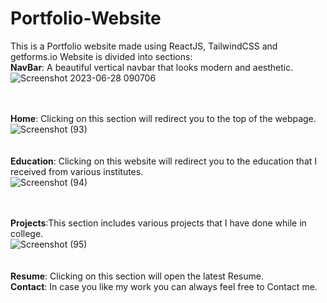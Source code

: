 # Portfolio-Website
This is a Portfolio website made using ReactJS, TailwindCSS and getforms.io
Website is divided into sections: <br>
**NavBar**: A beautiful vertical navbar that looks modern and aesthetic. <br>
![Screenshot 2023-06-28 090706](https://github.com/NirbhayPS/Portfolio-Website/assets/77682208/efba6945-ea84-4555-8bad-0c6a0c1a95c1)
<br> <br><br>

**Home**: Clicking on this section will redirect you to the top of the webpage. <br>
![Screenshot (93)](https://github.com/NirbhayPS/Portfolio-Website/assets/77682208/3141a7f1-d9d0-40d1-9085-a6d57b635660)
<br><br><br>
**Education**: Clicking on this website will redirect you to the education that I received from various institutes.<br>
![Screenshot (94)](https://github.com/NirbhayPS/Portfolio-Website/assets/77682208/cc68d952-8cf4-4ebd-b72e-40e9ca2df083)
<br><br><br>

**Projects**:This section includes various projects that I have done while in college.<br>
![Screenshot (95)](https://github.com/NirbhayPS/Portfolio-Website/assets/77682208/afb4b326-ef6e-484b-9a68-9aa7d9156178)
<br>
<br>
<br>
**Resume**: Clicking on this section will open the latest Resume.<br>
**Contact**: In case you like my work you can always feel free to Contact me.<br>

